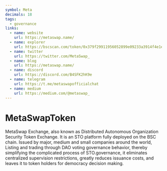 ```yaml
---
symbol: Meta
decimals: 18
tags:
  - governance
links:
  - name: website
    url: https://metaswap.name/
  - name: explorer
    url: https://bscscan.com/token/0x379f29911956052899e09233a3914f4e1eca075c
  - name: twitter
    url: https://twitter.com/MetaSwap_
  - name: blog
    url: https://metaswap.name/
  - name: discord
    url: https://discord.com/B4SFK2hK9e
  - name: telegram
    url: https://t.me/metaswapofficialchat
  - name: medium
    url: https://medium.com/@metaswap_
---
```


# MetaSwapToken

MetaSwap Exchange, also known as Distributed Autonomous Organization Security Token Exchange. It is an STO platform fully deployed on the BSC chain. Issued by major, medium and small companies around the world, Listing and trading through DAO voting governance behavior, thereby simplifying the complicated process of STO.governance, it eliminates centralized supervision restrictions, greatly reduces issuance costs, and leaves it to token holders for democracy decision making.
